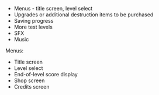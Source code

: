 - Menus - title screen, level select
- Upgrades or additional destruction items to be purchased
- Saving progress
- More test levels
- SFX
- Music




Menus:
- Title screen
- Level select
- End-of-level score display
- Shop screen
- Credits screen
